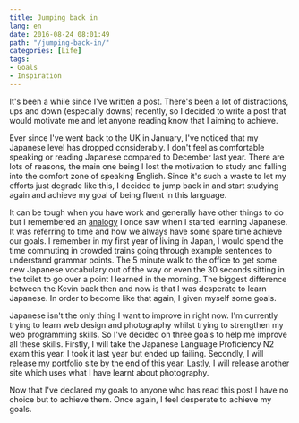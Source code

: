 ```yaml
---
title: Jumping back in
lang: en
date: 2016-08-24 08:01:49
path: "/jumping-back-in/"
categories: [Life]
tags:
- Goals
- Inspiration
---
```


It's been a while since I've written a post. There's been a lot of distractions, ups and down (especially downs) recently, so I decided to write a post that would motivate me and let anyone reading know that I aiming to achieve.

<!-- more -->

Ever since I've went back to the UK in January, I've noticed that my Japanese level has dropped considerably. I don't feel as comfortable speaking or reading Japanese compared to December last year. There are lots of reasons, the main one being I lost the motivation to study and falling into the comfort zone of speaking English. Since it's such a waste to let my efforts just degrade like this, I decided to jump back in and start studying again and achieve my goal of being fluent in this language.

It can be tough when you have work and generally have other things to do but I remembered an [analogy](http://www.appleseeds.org/big-rocks_covey.htm) I once saw when I started learning Japanese. It was referring to time and how we always have some spare time achieve our goals. I remember in my first year of living in Japan, I would spend the time commuting in crowded trains going through example sentences to understand grammar points. The 5 minute walk to the office to get some new Japanese vocabulary out of the way or even the 30 seconds sitting in the toilet to go over a point I learned in the morning. The biggest difference between the Kevin back then and now is that I was desperate to learn Japanese. In order to become like that again, I given myself some goals.

Japanese isn't the only thing I want to improve in right now. I'm currently trying to learn web design and photography whilst trying to strengthen my web programming skills. So I've decided on three goals to help me improve all these skills. Firstly, I will take the Japanese Language Proficiency N2 exam this year. I took it last year but ended up failing. Secondly, I will release my portfolio site by the end of this year. Lastly, I will release another site which uses what I have learnt about photography.

Now that I've declared my goals to anyone who has read this post I have no choice but to achieve them. Once again, I feel desperate to achieve my goals.
